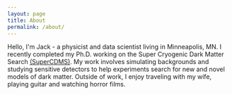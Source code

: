 ```yaml
---
layout: page
title: About
permalink: /about/
---
```


Hello, I'm Jack - a physicist and data scientist living in Minneapolis, MN. I recently completed my Ph.D. working on the Super Cryogenic Dark Matter Search [(SuperCDMS)](https://supercdms.slac.stanford.edu/). My work involves simulating backgrounds and studying sensitive detectors to help experiments search for new and novel models of dark matter. Outside of work, I enjoy traveling with my wife, playing guitar and watching horror films.
